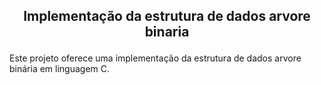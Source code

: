 
## <p align="center"> Implementação da estrutura de dados arvore binaria </p> 

Este projeto oferece uma implementação da estrutura de dados arvore binária em linguagem C.

